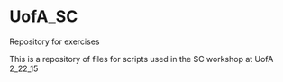 # UofA_SC
Repository for exercises

This is a repository of files for scripts used in the SC workshop at UofA 2_22_15

